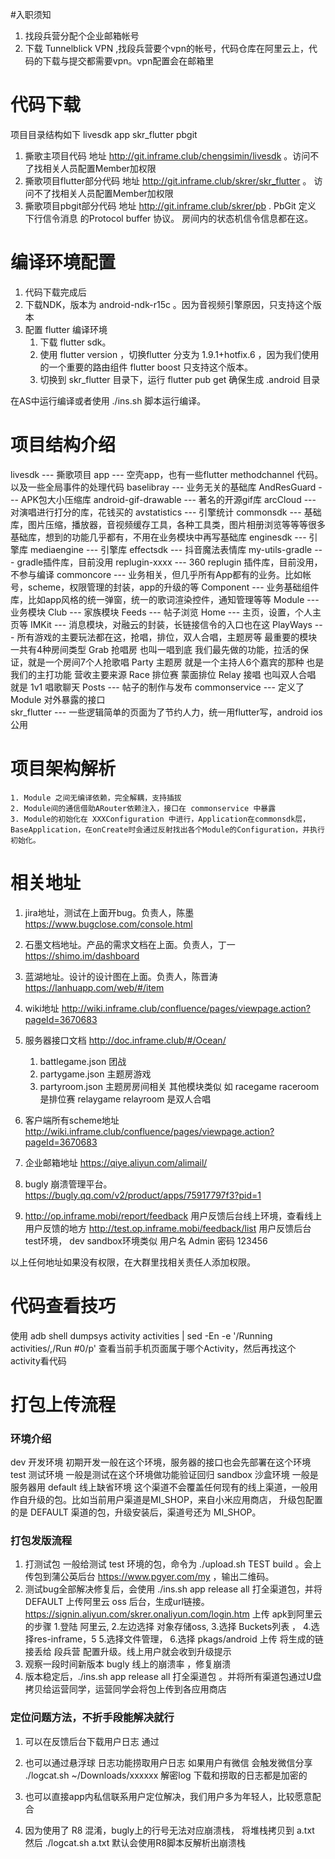 #入职须知
1. 找段兵营分配个企业邮箱帐号
2. 下载 Tunnelblick VPN ,找段兵营要个vpn的帐号，代码仓库在阿里云上，代码的下载与提交都需要vpn。vpn配置会在邮箱里

# 代码下载

项目目录结构如下
livesdk
	app
	skr_flutter
	pbgit

1. 撕歌主项目代码 地址 http://git.inframe.club/chengsimin/livesdk 。访问不了找相关人员配置Member加权限
2. 撕歌项目flutter部分代码 地址 http://git.inframe.club/skrer/skr_flutter 。 访问不了找相关人员配置Member加权限
3. 撕歌项目pbgit部分代码 地址 http://git.inframe.club/skrer/pb . PbGit 定义 下行信令消息 的Protocol buffer 协议。 房间内的状态机信令信息都在这。

# 编译环境配置
1. 代码下载完成后
2. 下载NDK，版本为 android-ndk-r15c 。因为音视频引擎原因，只支持这个版本
3. 配置 flutter 编译环境
	1. 下载 flutter sdk。
	2. 使用 flutter version ，切换flutter 分支为 1.9.1+hotfix.6 ，因为我们使用的一个重要的路由组件 flutter boost 只支持这个版本。
	3. 切换到 skr_flutter 目录下，运行 flutter pub get 确保生成 .android 目录

在AS中运行编译或者使用 ./ins.sh 脚本运行编译。


# 项目结构介绍
livesdk --- 撕歌项目
	app --- 空壳app，也有一些flutter methodchannel 代码。以及一些全局事件的处理代码
	baselibray --- 业务无关的基础库
		AndResGuard --- APK包大小压缩库
		android-gif-drawable --- 著名的开源gif库
		arcCloud --- 对演唱进行打分的库，花钱买的
		avstatistics --- 引擎统计
		commonsdk --- 基础库，图片压缩，播放器，音视频缓存工具，各种工具类，图片相册浏览等等等很多基础库，想到的功能几乎都有，不用在业务模块中再写基础库
		enginesdk --- 引擎库
		mediaengine --- 引擎库
		effectsdk --- 抖音魔法表情库
		my-utils-gradle --- gradle插件库，目前没用
		replugin-xxxx --- 360 replugin 插件库，目前没用，不参与编译
	commoncore --- 业务相关，但几乎所有App都有的业务。比如帐号，scheme，权限管理的封装，app的升级的等
	Component --- 业务基础组件库，比如app风格的统一弹窗，统一的歌词渲染控件，通知管理等等
	Module --- 业务模块
		Club --- 家族模块
		Feeds --- 帖子浏览
		Home --- 主页，设置，个人主页等
		IMKit --- 消息模块，对融云的封装，长链接信令的入口也在这
		PlayWays --- 所有游戏的主要玩法都在这，抢唱，排位，双人合唱，主题房等 最重要的模块
		    一共有4种房间类型
		    Grab 抢唱房 也叫一唱到底 我们最先做的功能，拉活的保证，就是一个房间7个人抢歌唱
		    Party 主题房 就是一个主持人6个嘉宾的那种 也是我们的主打功能 营收主要来源
		    Race 排位赛 蒙面排位
		    Relay 接唱 也叫双人合唱 就是 1v1 唱歌聊天
		Posts --- 帖子的制作与发布
	commonservice --- 定义了Module 对外暴露的接口		
	skr_flutter --- 一些逻辑简单的页面为了节约人力，统一用flutter写，android ios 公用

# 项目架构解析
	1. Module 之间无编译依赖，完全解耦，支持插拔
	2. Module间的通信借助ARouter依赖注入，接口在 commonservice 中暴露
	3. Module的初始化在 XXXConfiguration 中进行，Application在commonsdk层，BaseApplication，在onCreate时会通过反射找出各个Module的Configuration，并执行初始化。

# 相关地址
1. jira地址，测试在上面开bug。负责人，陈墨   https://www.bugclose.com/console.html
2. 石墨文档地址。产品的需求文档在上面。负责人，丁一   https://shimo.im/dashboard
3. 蓝湖地址。设计的设计图在上面。负责人，陈晋涛   https://lanhuapp.com/web/#/item
4. wiki地址 http://wiki.inframe.club/confluence/pages/viewpage.action?pageId=3670683

5. 服务器接口文档 http://doc.inframe.club/#/Ocean/
    1. battlegame.json 团战
    2. partygame.json 主题房游戏
    3. partyroom.json 主题房房间相关 其他模块类似 如 racegame raceroom 是排位赛 relaygame relayroom 是双人合唱

6. 客户端所有scheme地址 http://wiki.inframe.club/confluence/pages/viewpage.action?pageId=3670683
7. 企业邮箱地址 https://qiye.aliyun.com/alimail/
8. bugly 崩溃管理平台。https://bugly.qq.com/v2/product/apps/75917797f3?pid=1 
9. http://op.inframe.mobi/report/feedback 用户反馈后台线上环境，查看线上用户反馈的地方
   http://test.op.inframe.mobi/feedback/list  用户反馈后台test环境， dev sandbox环境类似
   用户名 Admin 密码 123456


以上任何地址如果没有权限，在大群里找相关责任人添加权限。

# 代码查看技巧
使用
adb shell dumpsys activity activities | sed -En -e '/Running activities/,/Run #0/p'
查看当前手机页面属于哪个Activity，然后再找这个activity看代码

# 打包上传流程
### 环境介绍
dev 开发环境 初期开发一般在这个环境，服务器的接口也会先部署在这个环境
test 测试环境 一般是测试在这个环境做功能验证回归
sandbox 沙盒环境 一般是服务器用
default 线上缺省环境 这个渠道不会覆盖任何现有的线上渠道，一般用作自升级的包。比如当前用户渠道是MI_SHOP，来自小米应用商店，
升级包配置的是 DEFAULT 渠道的包，升级安装后，渠道号还为 MI_SHOP。

### 打包发版流程
1. 打测试包 一般给测试 test 环境的包，命令为 ./upload.sh TEST build 。会上传包到蒲公英后台 https://www.pgyer.com/my ，输出二维码。
2. 测试bug全部解决修复后，会使用 ./ins.sh app release all 打全渠道包，并将 DEFAULT 上传阿里云 oss 后台，生成url链接。
https://signin.aliyun.com/skrer.onaliyun.com/login.htm
上传 apk到阿里云的步骤
1.登陆 阿里云,
2.左边选择 对象存储oss,
3.选择 Buckets列表 ，
4.选择res-inframe，5
5.选择文件管理，
6.选择 pkags/android 上传
将生成的链接丢给 段兵营 配置升级。线上用户就会收到升级提示
3. 观察一段时间新版本 bugly 线上的崩溃率 ，修复崩溃
4. 版本稳定后，./ins.sh app release all 打全渠道包 。并将所有渠道包通过U盘拷贝给运营同学，运营同学会将包上传到各应用商店

### 定位问题方法，不折手段能解决就行
1. 可以在反馈后台下载用户日志 通过  
2. 也可以通过悬浮球 日志功能捞取用户日志 如果用户有微信 会触发微信分享
    ./logcat.sh ~/Downloads/xxxxxx  解密log 下载和捞取的日志都是加密的 
3. 也可以直接app内私信联系用户定位解决，我们用户多为年轻人，比较愿意配合

4. 因为使用了 R8 混淆，bugly上的行号无法对应崩溃栈，
    将堆栈拷贝到 a.txt 然后 ./logcat.sh a.txt 默认会使用R8脚本反解析出崩溃栈